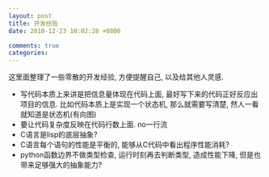 ```yaml
---
layout: post
title: 开发经验
date: 2010-12-23 10:02:28 +0800

comments: true
categories: 
---
```


这里面整理了一些零散的开发经验, 方便提醒自己, 以及给其他人灵感.

-   写代码本质上来讲是把信息量体现在代码上面,
    最好写下来的代码正好反应出项目的信息.
    比如代码本质上是实现一个状态机, 那么就需要写清楚,
    然人一看就知道是状态机(有向图)
-   要让代码复杂度反映在代码行数上面. no一行流
-   C语言是lisp的底层抽象?
-   C语言每个语句的性能是平衡的, 能够从C代码中看出程序性能消耗?
-   python函数边界不做类型检查, 运行时刻再去判断类型, 造成性能下降,
    但是也带来足够强大的抽象能力?